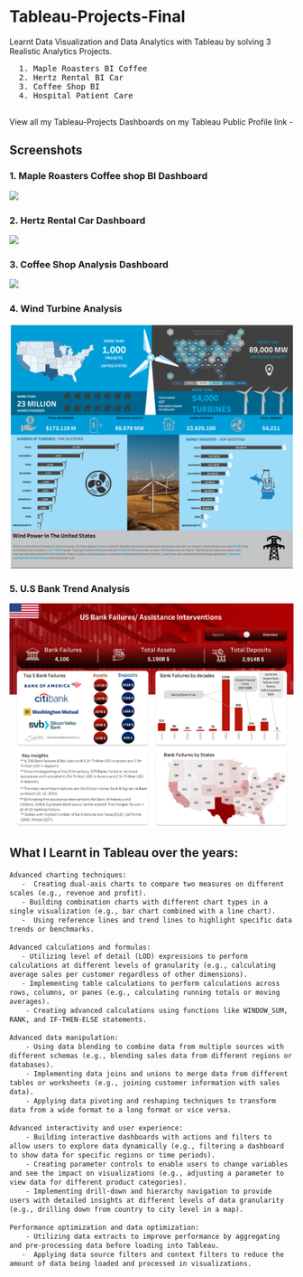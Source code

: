 # Tableau-Projects-Final
Learnt Data Visualization and Data Analytics with Tableau by solving 3 Realistic Analytics Projects.

  <pre>
  1. Maple Roasters BI Coffee   
  2. Hertz Rental BI Car           
  3. Coffee Shop BI 
  4. Hospital Patient Care 
  </pre>

View all my Tableau-Projects Dashboards on my Tableau Public Profile link - 

## Screenshots

### 1. Maple Roasters Coffee shop BI Dashboard

<img src = "https://github.com/Trencio/Tableau-Projects-Final/blob/main/Maple%20Roasters%20BI%20Analysis.png"/>





### 2. Hertz Rental Car Dashboard 

<img src = "https://github.com/Trencio/Tableau-Projects-Final/blob/main/Hertz%20Rental%20Car%20BI%20Analysis%20.png/">





### 3. Coffee Shop Analysis Dashboard 

<img src = "https://github.com/Trencio/Tableau-Projects-Final/blob/main/Maven%20Roasters%20Store%20Analysis.png"/>


### 4. Wind Turbine Analysis 

<img src = "https://github.com/Trencio/Tableau-Projects/blob/main/Wind%20Turbine%20Analysis.jpg"/>

### 5. U.S Bank Trend Analysis 

<img src = "https://github.com/Trencio/Tableau-Projects/blob/main/U.S%20Bank%20Failures%20Analysis.jpg"/> 


## What I Learnt in Tableau over the years: 

    Advanced charting techniques:
       -  Creating dual-axis charts to compare two measures on different scales (e.g., revenue and profit).
       - Building combination charts with different chart types in a single visualization (e.g., bar chart combined with a line chart).
       -  Using reference lines and trend lines to highlight specific data trends or benchmarks.

    Advanced calculations and formulas:
       - Utilizing level of detail (LOD) expressions to perform calculations at different levels of granularity (e.g., calculating average sales per customer regardless of other dimensions).
       - Implementing table calculations to perform calculations across rows, columns, or panes (e.g., calculating running totals or moving averages).
        - Creating advanced calculations using functions like WINDOW_SUM, RANK, and IF-THEN-ELSE statements.

    Advanced data manipulation:
        - Using data blending to combine data from multiple sources with different schemas (e.g., blending sales data from different regions or databases).
        - Implementing data joins and unions to merge data from different tables or worksheets (e.g., joining customer information with sales data).
        - Applying data pivoting and reshaping techniques to transform data from a wide format to a long format or vice versa.

    Advanced interactivity and user experience:
        - Building interactive dashboards with actions and filters to allow users to explore data dynamically (e.g., filtering a dashboard to show data for specific regions or time periods).
        - Creating parameter controls to enable users to change variables and see the impact on visualizations (e.g., adjusting a parameter to view data for different product categories).
        - Implementing drill-down and hierarchy navigation to provide users with detailed insights at different levels of data granularity (e.g., drilling down from country to city level in a map).

    Performance optimization and data optimization:
        - Utilizing data extracts to improve performance by aggregating and pre-processing data before loading into Tableau.
       -  Applying data source filters and context filters to reduce the amount of data being loaded and processed in visualizations.
